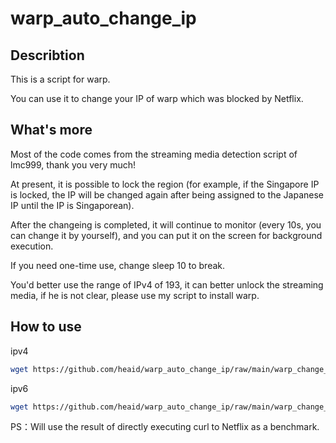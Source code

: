 # warp_auto_change_ip

## Describtion
This is a script for warp.

You can use it to change your IP of warp which was blocked by Netflix.

## What's more
Most of the code comes from the streaming media detection script of lmc999, thank you very much!

At present, it is possible to lock the region (for example, if the Singapore IP is locked, the IP will be changed again after being assigned to the Japanese IP until the IP is Singaporean).

After the changeing is completed, it will continue to monitor (every 10s, you can change it by yourself), and you can put it on the screen for background execution.

If you need one-time use, change sleep 10 to break.

You'd better use the range of IPv4 of 193, it can better unlock the streaming media, if he is not clear, please use my script to install warp.

## How to use
ipv4
```bash
wget https://github.com/heaid/warp_auto_change_ip/raw/main/warp_change_ip.sh && chmod +x warp_change_ip.sh && ./warp_change_ip.sh
```
ipv6
```bash
wget https://github.com/heaid/warp_auto_change_ip/raw/main/warp_change_ip.sh && sed -i "s/-fs/-6fs/g" warp_change_ip.sh && chmod +x warp_change_ip.sh && ./warp_change_ip.sh
```
PS：Will use the result of directly executing curl to Netflix as a benchmark.
